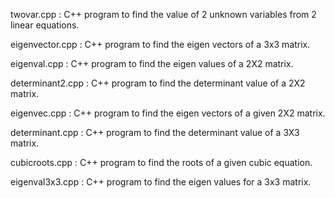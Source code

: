 twovar.cpp : C++ program to find the value of 2 unknown variables from 2 linear equations. 

eigenvector.cpp : C++ program to find the eigen vectors of a 3x3 matrix.

eigenval.cpp : C++ program to find the eigen values of a 2X2 matrix.

determinant2.cpp : C++ program to find the determinant value of a 2X2 matrix.

eigenvec.cpp : C++ program to find the eigen vectors of a given 2X2 matrix.

determinant.cpp : C++ program to find the determinant value of a 3X3 matrix.

cubicroots.cpp : C++ program to find the roots of a given cubic equation.

eigenval3x3.cpp : C++ program to find the eigen values for a 3x3 matrix.
